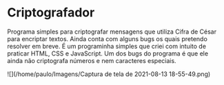 # Criptografador
Programa simples para criptografar mensagens que utiliza Cifra de César para encriptar textos. 
Ainda conta com alguns bugs os quais pretendo resolver em breve. 
É um programinha simples que criei com intuito de praticar HTML, CSS e JavaScript.
Um dos bugs do programa é que ele ainda não criptografa números e nem caracteres especiais.

![](/home/paulo/Imagens/Captura de tela de 2021-08-13 18-55-49.png)
